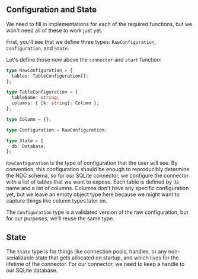## Configuration and State

We need to fill in implementations for each of the required functions, but we won't need all of these to work just yet.

First, you'll see that we define three types: `RawConfiguration`, `Configuration`, and `State`.

Let's define those now above the `connector` and `start` function:

```typescript
type RawConfiguration = {
  tables: TableConfiguration[];
};

type TableConfiguration = {
  tableName: string;
  columns: { [k: string]: Column };
};

type Column = {};

type Configuration = RawConfiguration;

type State = {
  db: Database;
};
```

`RawConfiguration` is the type of configuration that the user will see. By convention, this configuration should be
enough to reproducibly determine the NDC schema, so for our SQLite connector, we configure the connector with a list of
tables that we want to expose. Each table is defined by its name and a list of columns. Columns don't have any specific
configuration yet, but we leave an empty object type here because we might want to capture things like column types
later on.

The `Configuration` type is a validated version of the raw configuration, but for our purposes, we'll reuse the same
type.

## State

The `State` type is for things like connection pools, handles, or any non-serializable state that gets allocated on
startup, and which lives for the lifetime of the connector. For our connector, we need to keep a handle to our SQLite
database.